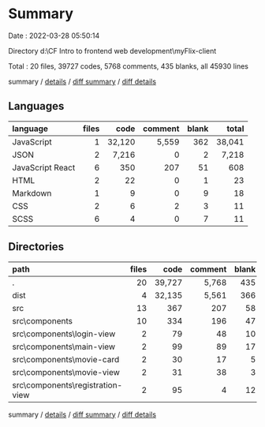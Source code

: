# Summary

Date : 2022-03-28 05:50:14

Directory d:\CF Intro to frontend web development\myFlix-client

Total : 20 files,  39727 codes, 5768 comments, 435 blanks, all 45930 lines

summary / [details](details.md) / [diff summary](diff.md) / [diff details](diff-details.md)

## Languages
| language | files | code | comment | blank | total |
| :--- | ---: | ---: | ---: | ---: | ---: |
| JavaScript | 1 | 32,120 | 5,559 | 362 | 38,041 |
| JSON | 2 | 7,216 | 0 | 2 | 7,218 |
| JavaScript React | 6 | 350 | 207 | 51 | 608 |
| HTML | 2 | 22 | 0 | 1 | 23 |
| Markdown | 1 | 9 | 0 | 9 | 18 |
| CSS | 2 | 6 | 2 | 3 | 11 |
| SCSS | 6 | 4 | 0 | 7 | 11 |

## Directories
| path | files | code | comment | blank | total |
| :--- | ---: | ---: | ---: | ---: | ---: |
| . | 20 | 39,727 | 5,768 | 435 | 45,930 |
| dist | 4 | 32,135 | 5,561 | 366 | 38,062 |
| src | 13 | 367 | 207 | 58 | 632 |
| src\components | 10 | 334 | 196 | 47 | 577 |
| src\components\login-view | 2 | 79 | 48 | 10 | 137 |
| src\components\main-view | 2 | 99 | 89 | 17 | 205 |
| src\components\movie-card | 2 | 30 | 17 | 5 | 52 |
| src\components\movie-view | 2 | 31 | 38 | 3 | 72 |
| src\components\registration-view | 2 | 95 | 4 | 12 | 111 |

summary / [details](details.md) / [diff summary](diff.md) / [diff details](diff-details.md)
